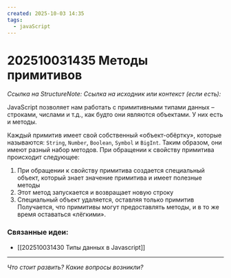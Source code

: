 ```yaml
---
created: 2025-10-03 14:35
tags:
  - javaScript
---
```

# 202510031435 Методы примитивов

*Ссылка на StructureNote:*
*Ссылка на исходник или контекст (если есть):* 

JavaScript позволяет нам работать с примитивными типами данных – строками, числами и т.д., как будто они являются объектами. У них есть и методы.

Каждый примитив имеет свой собственный «объект-обёртку», которые называются: `String`, `Number`, `Boolean`, `Symbol` и `BigInt`. Таким образом, они имеют разный набор методов. При обращении к свойству примитива происходит следующее:

1) При обращении к свойству примитива создается специальный объект, который знает значение примитива и имеет полезные методы
2) Этот метод запускается и возвращает новую строку
3) Специальный объект удаляется, оставляя только примитив
Получается, что примитивы могут предоставлять методы, и в то же время оставаться «лёгкими».

### Связанные идеи:

* [[202510031430 Типы данных в Javascript]]
---

*Что стоит развить? Какие вопросы возникли?*
